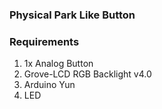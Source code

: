 ### Physical Park Like Button

### Requirements
1. 1x Analog Button
2. Grove-LCD RGB Backlight v4.0
3. Arduino Yun
4. LED
